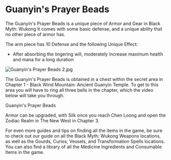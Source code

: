 # Guanyin's Prayer Beads

The Guanyin's Prayer Beads is a unique piece of Armor and Gear in Black Myth: Wukong It comes with some basic defense, and a unique ability that no other piece of armor has. 

The arm piece has 10 Defense and the following Unique Effect: 

  * After absorbing the lingering will, moderately increase maximum health and mana for a long duration

![Guanyin's Prayer Beads 2.jpg](https://oyster.ignimgs.com/mediawiki/apis.ign.com/black-myth-wukong/8/8a/Guanyin%27s_Prayer_Beads_2.jpg)

The Guanyin's Prayer Beads is obtained in a chest within the secret area in Chapter 1 - Black Wind Mountain: Ancient Guanyin Temple. To get to this area you will have to ring all three bells in the chapter, which the video below will take you through. 

Guanyin's Prayer Beads

Armor can be upgraded, with Silk once you reach Chen Loong and open the Zodiac Realm in The New West in Chapter 3. 

For even more guides and tips on finding all the items in the game, be sure to check out our guide on all the Black Myth: Wukong Weapons locations, as well as the Gourds, Curios, Vessels, and Transformation Spells locations. You can also find a library of all the Medicine Ingredients and Consumable Items in the game. 
